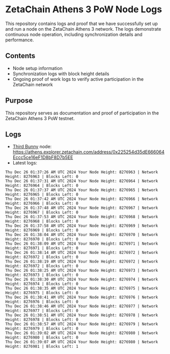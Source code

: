 # ZetaChain Athens 3 PoW Node Logs
This repository contains logs and proof that we have successfully set up and run a node on the ZetaChain Athens 3 network. The logs demonstrate continuous node operation, including synchronization details and performance.

## Contents
- Node setup information
- Synchronization logs with block height details
- Ongoing proof of work logs to verify active participation in the ZetaChain network

## Purpose
This repository serves as documentation and proof of participation in the ZetaChain Athens 3 PoW testnet.

## Logs

- [Third Bunny](https://thirdbunny.xyz/) node: https://athens.explorer.zetachain.com/address/0x225254d35dE666064Eccc5ce16eF1D8bF8D7b5EE
- Latest logs:
```
Thu Dec 26 01:37:26 AM UTC 2024 Your Node Height: 8276963 | Network Height: 8276963 | Blocks Left: 0
Thu Dec 26 01:37:31 AM UTC 2024 Your Node Height: 8276964 | Network Height: 8276964 | Blocks Left: 0
Thu Dec 26 01:37:37 AM UTC 2024 Your Node Height: 8276965 | Network Height: 8276965 | Blocks Left: 0
Thu Dec 26 01:37:42 AM UTC 2024 Your Node Height: 8276966 | Network Height: 8276966 | Blocks Left: 0
Thu Dec 26 01:37:48 AM UTC 2024 Your Node Height: 8276967 | Network Height: 8276967 | Blocks Left: 0
Thu Dec 26 01:37:53 AM UTC 2024 Your Node Height: 8276968 | Network Height: 8276968 | Blocks Left: 0
Thu Dec 26 01:37:58 AM UTC 2024 Your Node Height: 8276969 | Network Height: 8276969 | Blocks Left: 0
Thu Dec 26 01:38:04 AM UTC 2024 Your Node Height: 8276970 | Network Height: 8276970 | Blocks Left: 0
Thu Dec 26 01:38:09 AM UTC 2024 Your Node Height: 8276971 | Network Height: 8276971 | Blocks Left: 0
Thu Dec 26 01:38:14 AM UTC 2024 Your Node Height: 8276972 | Network Height: 8276972 | Blocks Left: 0
Thu Dec 26 01:38:19 AM UTC 2024 Your Node Height: 8276972 | Network Height: 8276972 | Blocks Left: 0
Thu Dec 26 01:38:25 AM UTC 2024 Your Node Height: 8276973 | Network Height: 8276973 | Blocks Left: 0
Thu Dec 26 01:38:30 AM UTC 2024 Your Node Height: 8276974 | Network Height: 8276974 | Blocks Left: 0
Thu Dec 26 01:38:35 AM UTC 2024 Your Node Height: 8276975 | Network Height: 8276975 | Blocks Left: 0
Thu Dec 26 01:38:41 AM UTC 2024 Your Node Height: 8276976 | Network Height: 8276976 | Blocks Left: 0
Thu Dec 26 01:38:46 AM UTC 2024 Your Node Height: 8276977 | Network Height: 8276977 | Blocks Left: 0
Thu Dec 26 01:38:51 AM UTC 2024 Your Node Height: 8276978 | Network Height: 8276978 | Blocks Left: 0
Thu Dec 26 01:38:57 AM UTC 2024 Your Node Height: 8276979 | Network Height: 8276979 | Blocks Left: 0
Thu Dec 26 01:39:02 AM UTC 2024 Your Node Height: 8276980 | Network Height: 8276980 | Blocks Left: 0
Thu Dec 26 01:39:07 AM UTC 2024 Your Node Height: 8276980 | Network Height: 8276981 | Blocks Left: 1
```

